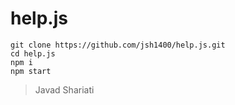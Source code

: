 # help.js

```
git clone https://github.com/jsh1400/help.js.git
cd help.js
npm i
npm start

```

> Javad Shariati
